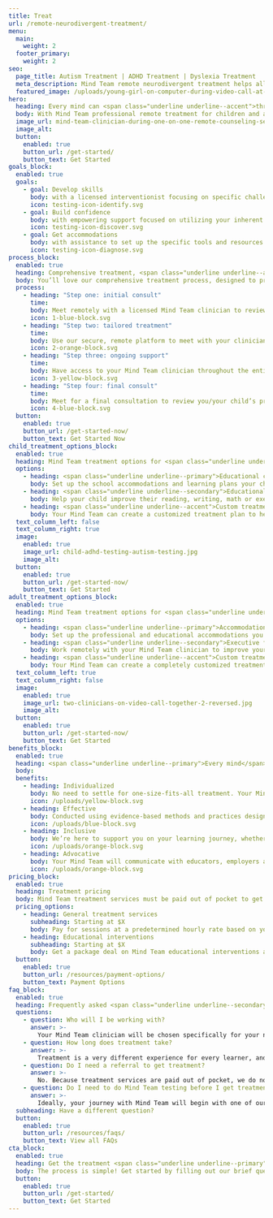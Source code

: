 ```yaml
---
title: Treat
url: /remote-neurodivergent-treatment/
menu:
  main:
    weight: 2
  footer_primary:
    weight: 2
seo:
  page_title: Autism Treatment | ADHD Treatment | Dyslexia Treatment
  meta_description: Mind Team remote neurodivergent treatment helps all children and adults learn, live and thrive with autism, ADHD, dyslexia and other conditions.
  featured_image: /uploads/young-girl-on-computer-during-video-call-at-desk.jpg
hero:
  heading: Every mind can <span class="underline underline--accent">thrive</span>.
  body: With Mind Team professional remote treatment for children and adults struggling with autism, ADHD, dyslexia, dysgraphia, dyscalculia and other learning challenges.
  image_url: mind-team-clinician-during-one-on-one-remote-counseling-session-2.jpg
  image_alt:
  button:
    enabled: true
    button_url: /get-started/
    button_text: Get Started
goals_block:
  enabled: true
  goals:
    - goal: Develop skills
      body: with a licensed interventionist focusing on specific challenge areas such as reading, writing, math and executive functioning.
      icon: testing-icon-identify.svg
    - goal: Build confidence
      body: with empowering support focused on utilizing your inherent strengths, rather than trying to “fix” your mind.
      icon: testing-icon-discover.svg
    - goal: Get accommodations
      body: with assistance to set up the specific tools and resources you or your child need at school and/or work.
      icon: testing-icon-diagnose.svg
process_block:
  enabled: true
  heading: Comprehensive treatment, <span class="underline underline--accent">minus the stress</span>
  body: You’ll love our comprehensive treatment process, designed to provide the expert guidance and support you deserve, all from the comfort of your own home.
  process:
    - heading: "Step one: initial consult"
      time:
      body: Meet remotely with a licensed Mind Team clinician to review you/your child’s history and challenges and determine the best treatment plan going forward.
      icon: 1-blue-block.svg
    - heading: "Step two: tailored treatment"
      time:
      body: Use our secure, remote platform to meet with your clinician and get expert individual instruction, skill practice, accommodation advocacy and everything in between.
      icon: 2-orange-block.svg
    - heading: "Step three: ongoing support"
      time:
      body: Have access to your Mind Team clinician throughout the entire treatment process, whether you need technical support, progress updates or other assistance.
      icon: 3-yellow-block.svg
    - heading: "Step four: final consult"
      time:
      body: Meet for a final consultation to review you/your child’s progress and get expert recommendations on next steps to continue improving skills and tackling challenges for years to come.
      icon: 4-blue-block.svg
  button:
    enabled: true
    button_url: /get-started-now/
    button_text: Get Started Now
child_treatment_options_block:
  enabled: true
  heading: Mind Team treatment options for <span class="underline underline--accent">children</span>
  options:
    - heading: <span class="underline underline--primary">Educational consult</span>
      body: Set up the school accommodations and learning plans your child needs (determined by a review of their IEP and school data) with advocacy from your Mind Team.
    - heading: <span class="underline underline--secondary">Educational intervention</span>
      body: Help your child improve their reading, writing, math or executive functioning skills with a customized online program and ongoing professional support and feedback.
    - heading: <span class="underline underline--accent">Custom treatment</span>
      body: Your Mind Team can create a customized treatment plan to help your child utilize their strengths, improve various skills and overcome their challenges.
  text_column_left: false
  text_column_right: true
  image:
    enabled: true
    image_url: child-adhd-testing-autism-testing.jpg
    image_alt:
  button:
    enabled: true
    button_url: /get-started-now/
    button_text: Get Started
adult_treatment_options_block:
  enabled: true
  heading: Mind Team treatment options for <span class="underline underline--accent">adults</span>
  options:
    - heading: <span class="underline underline--primary">Accommodation advocacy</span>
      body: Set up the professional and educational accommodations you need to work <em>with</em> your mind at college, work and beyond with advocacy from Mind Team clinicians.
    - heading: <span class="underline underline--secondary">Executive functioning intervention</span>
      body: Work remotely with your Mind Team clinician to improve your memory, time management, attention and various other essential executive functioning skills.
    - heading: <span class="underline underline--accent">Custom treatment</span>
      body: Your Mind Team can create a completely customized treatment plan to utilize your unique strengths, improve various skills and overcome your challenges.
  text_column_left: true
  text_column_right: false
  image:
    enabled: true
    image_url: two-clinicians-on-video-call-together-2-reversed.jpg
    image_alt:
  button:
    enabled: true
    button_url: /get-started-now/
    button_text: Get Started
benefits_block:
  enabled: true
  heading: <span class="underline underline--primary">Every mind</span> deserves treatment this good.
  body:
  benefits:
    - heading: Individualized
      body: No need to settle for one-size-fits-all treatment. Your Mind Team will account for your unique background, history, strengths and challenges to customize your plan.
      icon: /uploads/yellow-block.svg
    - heading: Effective
      body: Conducted using evidence-based methods and practices designed to give you/your child the skills and confidence to thrive long after the final treatment session.
      icon: /uploads/blue-block.svg
    - heading: Inclusive
      body: We’re here to support you on your learning journey, whether you have an official condition diagnosis or not.
      icon: /uploads/orange-block.svg
    - heading: Advocative
      body: Your Mind Team will communicate with educators, employers and healthcare professionals to ensure you/your child get the accommodations you need to thrive.
      icon: /uploads/orange-block.svg
pricing_block:
  enabled: true
  heading: Treatment pricing
  body: Mind Team treatment services must be paid out of pocket to get you the immediate support you deserve. Learn more about our rates and payment options below.
  pricing_options:
    - heading: General treatment services
      subheading: Starting at $X
      body: Pay for sessions at a predetermined hourly rate based on your unique needs.
    - heading: Educational interventions
      subheading: Starting at $X
      body: Get a package deal on Mind Team educational interventions and pay an hourly treatment service rate for any additional sessions as needed.
  button:
    enabled: true
    button_url: /resources/payment-options/
    button_text: Payment Options
faq_block:
  enabled: true
  heading: Frequently asked <span class="underline underline--secondary">questions</span>
  questions:
    - question: Who will I be working with?
      answer: >-
        Your Mind Team clinician will be chosen specifically for your needs from our multidisciplinary team of interventionists, school psychologists and more.
    - question: How long does treatment take?
      answer: >-
        Treatment is a very different experience for every learner, and timing can vary. We’ll work with you to create a custom treatment timeline based on your needs.
    - question: Do I need a referral to get treatment?
      answer: >-
        No. Because treatment services are paid out of pocket, we do not require referrals or official condition diagnoses to schedule Mind Team treatment services.
    - question: Do I need to do Mind Team testing before I get treatment?
      answer: >-
        Ideally, your journey with Mind Team will begin with one of our professional assessments to diagnose applicable conditions and identify other key information that will be extremely beneficial to the treatment process. However, it is not a requirement to get a Mind Team test before starting treatment.
  subheading: Have a different question?
  button:
    enabled: true
    button_url: /resources/faqs/
    button_text: View all FAQs
cta_block:
  enabled: true
  heading: Get the treatment <span class="underline underline--primary">you deserve</span>.
  body: The process is simple! Get started by filling out our brief questionnaire.
  button:
    enabled: true
    button_url: /get-started/
    button_text: Get Started
---
```

